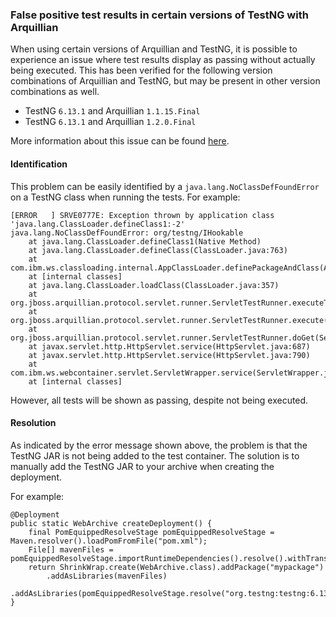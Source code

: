 ### False positive test results in certain versions of TestNG with Arquillian

When using certain versions of Arquillian and TestNG, it is possible to experience an issue where test results display as passing without actually being executed. This has been verified for the following version combinations of Arquillian and TestNG, but may be present in other version combinations as well.

- TestNG `6.13.1` and Arquillian `1.1.15.Final`
- TestNG `6.13.1` and Arquillian `1.2.0.Final`

More information about this issue can be found [here](https://github.com/cbeust/testng/issues/1513).

#### Identification

This problem can be easily identified by a `java.lang.NoClassDefFoundError` on a TestNG class when running the tests. For example:

```
[ERROR   ] SRVE0777E: Exception thrown by application class 'java.lang.ClassLoader.defineClass1:-2'
java.lang.NoClassDefFoundError: org/testng/IHookable
	at java.lang.ClassLoader.defineClass1(Native Method)
	at java.lang.ClassLoader.defineClass(ClassLoader.java:763)
	at com.ibm.ws.classloading.internal.AppClassLoader.definePackageAndClass(AppClassLoader.java:335)
	at [internal classes]
	at java.lang.ClassLoader.loadClass(ClassLoader.java:357)
	at org.jboss.arquillian.protocol.servlet.runner.ServletTestRunner.executeTest(ServletTestRunner.java:137)
	at org.jboss.arquillian.protocol.servlet.runner.ServletTestRunner.execute(ServletTestRunner.java:117)
	at org.jboss.arquillian.protocol.servlet.runner.ServletTestRunner.doGet(ServletTestRunner.java:86)
	at javax.servlet.http.HttpServlet.service(HttpServlet.java:687)
	at javax.servlet.http.HttpServlet.service(HttpServlet.java:790)
	at com.ibm.ws.webcontainer.servlet.ServletWrapper.service(ServletWrapper.java:1290)
	at [internal classes]
```

However, all tests will be shown as passing, despite not being executed.

#### Resolution

As indicated by the error message shown above, the problem is that the TestNG JAR is not being added to the test container. The solution is to manually add the TestNG JAR to your archive when creating the deployment.

For example:

```
@Deployment
public static WebArchive createDeployment() {
    final PomEquippedResolveStage pomEquippedResolveStage = Maven.resolver().loadPomFromFile("pom.xml");
    File[] mavenFiles = pomEquippedResolveStage.importRuntimeDependencies().resolve().withTransitivity().asFile();
	return ShrinkWrap.create(WebArchive.class).addPackage("mypackage")
		.addAsLibraries(mavenFiles)
		.addAsLibraries(pomEquippedResolveStage.resolve("org.testng:testng:6.13.1").withTransitivity().asFile());
}
```